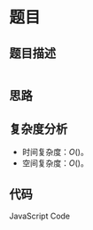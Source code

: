 # 题目

## 题目描述

```

```

## 思路

## 复杂度分析

-   时间复杂度：$O()$。
-   空间复杂度：$O()$。

## 代码

JavaScript Code

```js

```
